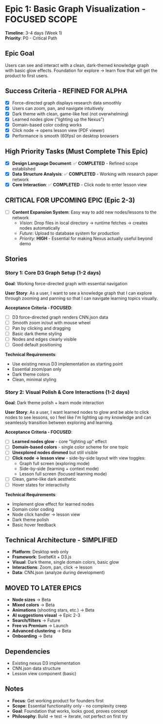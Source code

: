 # Epic 1: Basic Graph Visualization - FOCUSED SCOPE

**Timeline**: 3-4 days (Week 1)  
**Priority**: P0 - Critical Path

## Epic Goal
Users can see and interact with a clean, dark-themed knowledge graph with basic glow effects. Foundation for explore → learn flow that will get the product to first users.

## Success Criteria - REFINED FOR ALPHA
- [x] Force-directed graph displays research data smoothly
- [x] Users can zoom, pan, and navigate intuitively  
- [x] Dark theme with clean, game-like feel (not overwhelming)
- [x] Learned nodes glow ("lighting up the Nexus")
- [x] Domain-based color coding works
- [x] Click node → opens lesson view (PDF viewer)
- [x] Performance is smooth (60fps) on desktop browsers

## High Priority Tasks (Must Complete This Epic)
- [x] **Design Language Document**: ✅ **COMPLETED** - Refined scope established
- [x] **Data Structure Analysis**: ✅ **COMPLETED** - Working with research paper network
- [x] **Core Interaction**: ✅ **COMPLETED** - Click node to enter lesson view

## **CRITICAL FOR UPCOMING EPIC (Epic 2-3)**
- [ ] **Content Expansion System**: Easy way to add new nodes/lessons to the network
  - *Vision*: Drop files in local directory → runtime fetches → creates nodes automatically
  - *Future*: Upload to database system for production
  - *Priority*: **HIGH** - Essential for making Nexus actually useful beyond demo

## Stories

### Story 1: Core D3 Graph Setup (1-2 days)
**Goal**: Working force-directed graph with essential navigation

**User Story**: As a user, I want to see a knowledge graph that I can explore through zooming and panning so that I can navigate learning topics visually.

**Acceptance Criteria - FOCUSED**:
- [ ] D3 force-directed graph renders CNN.json data
- [ ] Smooth zoom in/out with mouse wheel
- [ ] Pan by clicking and dragging
- [ ] Basic dark theme styling  
- [ ] Nodes and edges clearly visible
- [ ] Good default positioning

**Technical Requirements**:
- Use existing nexus D3 implementation as starting point
- Essential zoom/pan only
- Dark theme colors
- Clean, minimal styling

### Story 2: Visual Polish & Core Interactions (1-2 days)  
**Goal**: Dark theme polish + learn mode interaction

**User Story**: As a user, I want learned nodes to glow and be able to click nodes to see lessons, so I feel like I'm lighting up my knowledge and can seamlessly transition between exploring and learning.

**Acceptance Criteria - FOCUSED**:
- [ ] **Learned nodes glow** - core "lighting up" effect
- [ ] **Domain-based colors** - single color scheme for one topic
- [ ] **Unexplored nodes dimmed** but still visible
- [ ] **Click node → lesson view** - side-by-side layout with view toggles:
  - Graph full screen (exploring mode)
  - Side-by-side (learning + context mode)  
  - Lesson full screen (focused learning mode)
- [ ] Clean, game-like dark aesthetic
- [ ] Hover states for interactivity

**Technical Requirements**:
- Implement glow effect for learned nodes
- Domain color coding
- Node click handler → lesson view
- Dark theme polish
- Basic hover feedback

## Technical Architecture - SIMPLIFIED
- **Platform**: Desktop web only
- **Framework**: SvelteKit + D3.js  
- **Visual**: Dark theme, single domain colors, basic glow
- **Interactions**: Zoom, pan, click → lesson
- **Data**: CNN.json (analyze during development)

## MOVED TO LATER EPICS
- **Node sizes** → Beta
- **Mixed colors** → Beta  
- **Animations** (shooting stars, etc.) → Beta
- **AI suggestions visual** → Epic 2-3
- **Search/filters** → Future
- **Free vs Premium** → Launch
- **Advanced clustering** → Beta
- **Onboarding** → Beta

## Dependencies
- Existing nexus D3 implementation
- CNN.json data structure
- Lesson view component (basic)

## Notes
- **Focus**: Get working product for founders first
- **Scope**: Essential functionality only - no complexity creep
- **Goal**: Foundation that works, looks good, proves concept
- **Philosophy**: Build → test → iterate, not perfect on first try 